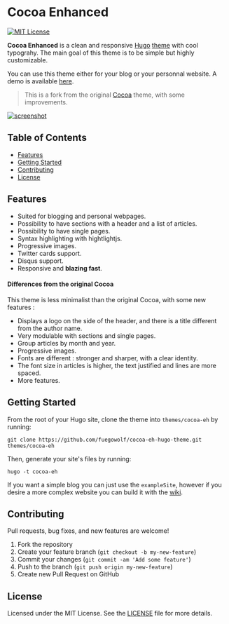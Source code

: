 # Cocoa Enhanced

[![MIT License](https://img.shields.io/github/license/mashape/apistatus.svg?maxAge=2592000?style=plastic)](https://github.com/fuegowolf/cocoa-eh-hugo-theme/blob/master/LICENSE)

**Cocoa Enhanced** is a clean and responsive [Hugo](http://gohugo.io) [theme](https://github.com/spf13/hugoThemes/) with cool typograhy. The main goal of this theme is to be simple but highly customizable.

You can use this theme either for your blog or your personnal website. A demo is available [here](https://kodewolf.com).

> This is a fork from the original [Cocoa](https://www.github.com/nishanths/cocoa-hugo-theme) theme, with some improvements.

[![screenshot](https://raw.githubusercontent.com/fuegowolf/cocoa-eh-hugo-theme/master/images/screenshot.png)](https://raw.githubusercontent.com/fuegowolf/cocoa-eh-hugo-theme/master/images/screenshot.png)

## Table of Contents

* [Features](#features)
* [Getting Started](#getting-started)
* [Contributing](#contributing)
* [License](#license)

## Features

* Suited for blogging and personal webpages.
* Possibility to have sections with a header and a list of articles.
* Possibility to have single pages.
* Syntax highlighting with hightlightjs.
* Progressive images.
* Twitter cards support.
* Disqus support.
* Responsive and **blazing fast**.

#### Differences from the original Cocoa

This theme is less minimalist than the original Cocoa, with some new features :

* Displays a logo on the side of the header, and there is a title different from the author name.
* Very modulable with sections and single pages.
* Group articles by month and year.
* Progressive images.
* Fonts are different : stronger and sharper, with a clear identity.
* The font size in articles is higher, the text justified and lines are more spaced.
* More features.

## Getting Started 

From the root of your Hugo site, clone the theme into `themes/cocoa-eh` by running:

````
git clone https://github.com/fuegowolf/cocoa-eh-hugo-theme.git themes/cocoa-eh
````

Then, generate your site's files by running:

````
hugo -t cocoa-eh
````

If you want a simple blog you can just use the `exampleSite`, however if you desire a more complex website you can build it with the [wiki](https://github.com/fuegowolf/cocoa-eh-hugo-theme/wiki).

## Contributing

Pull requests, bug fixes, and new features are welcome!

1. Fork the repository
2. Create your feature branch (`git checkout -b my-new-feature`)
3. Commit your changes (`git commit -am 'Add some feature'`)
4. Push to the branch (`git push origin my-new-feature`)
5. Create new Pull Request on GitHub

## License

Licensed under the MIT License. See the [LICENSE](https://github.com/fuegowolf/cocoa-eh-hugo-theme/blob/master/LICENSE.md) file for more details.
